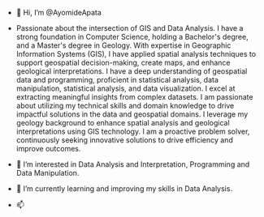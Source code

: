 - 👋 Hi, I’m @AyomideApata
- Passionate about the intersection of GIS and Data Analysis. I have a strong foundation in Computer Science, holding a Bachelor's degree, and a Master's degree in Geology. 
With expertise in Geographic Information Systems (GIS), I have applied spatial analysis techniques to support geospatial decision-making, create maps, and enhance geological interpretations. 
I have a deep understanding of geospatial data and programming, proficient in statistical analysis, data manipulation, statistical analysis, and data visualization. 
I excel at extracting meaningful insights from complex datasets. 
I am passionate about utilizing my technical skills and domain knowledge to drive impactful solutions in the data and geospatial domains. 
I leverage my geology background to enhance spatial analysis and geological interpretations using GIS technology. 
I am a proactive problem solver, continuously seeking innovative solutions to drive efficiency and improve outcomes.

- 👀 I’m interested in Data Analysis and Interpretation, Programming and Data Manipulation.
- 🌱 I’m currently learning and improving my skills in Data Analysis. 
- 📫
<!---
AyomideApata/AyomideApata is a ✨ special ✨ repository because its `README.md` (this file) appears on your GitHub profile.
You can click the Preview link to take a look at your changes.
--->

 
